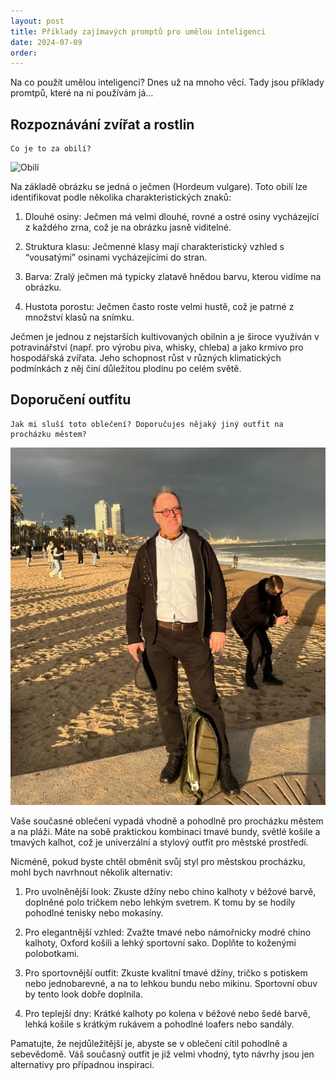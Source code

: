 ```yaml
---
layout: post
title: Příklady zajímavých promptů pro umělou inteligenci
date: 2024-07-09
order: 
---
```


Na co použít umělou inteligenci? Dnes už na mnoho věcí. Tady jsou příklady promtpů, které na ni používám já… 

## Rozpoznávání zvířat a rostlin

    Co je to za obilí?​​​​​​​​​​​​​​​​
    
![Obilí](/assets/obili.png)    

Na základě obrázku se jedná o ječmen (Hordeum vulgare). Toto obilí lze identifikovat podle několika charakteristických znaků:

1. Dlouhé osiny: Ječmen má velmi dlouhé, rovné a ostré osiny vycházející z každého zrna, což je na obrázku jasně viditelné.

2. Struktura klasu: Ječmenné klasy mají charakteristický vzhled s “vousatými” osinami vycházejícími do stran.

3. Barva: Zralý ječmen má typicky zlatavě hnědou barvu, kterou vidíme na obrázku.

4. Hustota porostu: Ječmen často roste velmi hustě, což je patrné z množství klasů na snímku.

Ječmen je jednou z nejstarších kultivovaných obilnin a je široce využíván v potravinářství (např. pro výrobu piva, whisky, chleba) a jako krmivo pro hospodářská zvířata. Jeho schopnost růst v různých klimatických podmínkách z něj činí důležitou plodinu po celém světě.​​​​​​​​​​​​​​​​

## Doporučení outfitu

    Jak mi sluší toto oblečení? Doporučujes nějaký jiný outfit na procházku městem?​​​​​​​​​​​​​​​​

![Obilí](/assets/outfit.png)    

Vaše současné oblečení vypadá vhodně a pohodlně pro procházku městem a na pláži. Máte na sobě praktickou kombinaci tmavé bundy, světlé košile a tmavých kalhot, což je univerzální a stylový outfit pro městské prostředí.

Nicméně, pokud byste chtěl obměnit svůj styl pro městskou procházku, mohl bych navrhnout několik alternativ:

1. Pro uvolněnější look: Zkuste džíny nebo chino kalhoty v béžové barvě, doplněné polo tričkem nebo lehkým svetrem. K tomu by se hodily pohodlné tenisky nebo mokasíny.

2. Pro elegantnější vzhled: Zvažte tmavé nebo námořnicky modré chino kalhoty, Oxford košili a lehký sportovní sako. Doplňte to koženými polobotkami.

3. Pro sportovnější outfit: Zkuste kvalitní tmavé džíny, tričko s potiskem nebo jednobarevné, a na to lehkou bundu nebo mikinu. Sportovní obuv by tento look dobře doplnila.

4. Pro teplejší dny: Krátké kalhoty po kolena v béžové nebo šedé barvě, lehká košile s krátkým rukávem a pohodlné loafers nebo sandály.

Pamatujte, že nejdůležitější je, abyste se v oblečení cítil pohodlně a sebevědomě. Váš současný outfit je již velmi vhodný, tyto návrhy jsou jen alternativy pro případnou inspiraci.​​​​​​​​​​​​​​​​